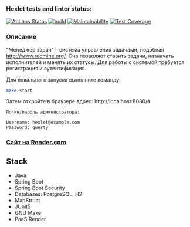 ### Hexlet tests and linter status:
[![Actions Status](https://github.com/daniilvasutin/java-project-99/actions/workflows/hexlet-check.yml/badge.svg)](https://github.com/daniilvasutin/java-project-99/actions)
[![build](https://github.com/daniilvasutin/java-project-99/actions/workflows/build.yml/badge.svg)](https://github.com/daniilvasutin/java-project-99/actions/workflows/build.yml)
[![Maintainability](https://api.codeclimate.com/v1/badges/e849b4a2a919de68a4c2/maintainability)](https://codeclimate.com/github/daniilvasutin/java-project-99/maintainability)
[![Test Coverage](https://api.codeclimate.com/v1/badges/e849b4a2a919de68a4c2/test_coverage)](https://codeclimate.com/github/daniilvasutin/java-project-99/test_coverage)



### Описание

"Менеджер задач" – система управления задачами, подобная http://www.redmine.org/. Она позволяет ставить задачи, назначать исполнителей и менять их статусы. Для работы с системой требуется регистрация и аутентификация.

Для локального запуска выполните команду:

```bash
make start
```

Затем откройте в браузере адрес: http://localhost:8080/#

```
Логин/пароль администратора:

Username: hexlet@example.com
Password: qwerty
```

### [Сайт на Render.com](https://taskmanager-4jku.onrender.com/welcome)

## Stack

* Java
* Spring Boot
* Spring Boot Security
* Databases: PostgreSQL, H2
* MapStruct
* JUnit5
* GNU Make
* PaaS Render

